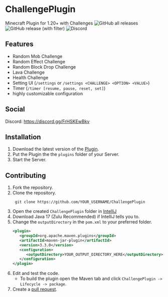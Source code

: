 # ChallengePlugin
Minecraft Plugin for 1.20+ with Challenges
![GitHub all releases](https://img.shields.io/github/downloads/TgZ39/ChallengePlugin/total?style=flat&color=green) ![GitHub release (with filter)](https://img.shields.io/github/v/release/TgZ39/ChallengePlugin) ![Discord](https://img.shields.io/discord/961347168235585546?style=flat&logo=discord&label=Discord&link=https%3A%2F%2Fdiscord.gg%2FFrHSKEwBkv)


## Features
- Random Mob Challenge
- Random Effect Challenge
- Random Block Drop Challenge
- Lava Challenge
- Health Challenge
- Setting UI (`/settings` or `/settings <CHALLENGE> <OPTION> <VALUE>`)
- Timer (`/timer [resume, pause, reset, set]`)
- highly customizable configuration 


## Social
Discord: https://discord.gg/FrHSKEwBkv

## Installation
1. Download the latest version of the [Plugin](https://github.com/TgZ39/ChallengePlugin/releases/).
2. Put the Plugin the the `plugins` folder of your Server.
3. Start the Server.

## Contributing
1. Fork the repository.
2. Clone the repository.
   ```
    git clone https://github.com/YOUR_USERNAME/ChallengePlugin
   ```
3. Open the created `ChallengePlugin` folder in [IntelliJ](https://www.jetbrains.com/de-de/idea/)
4. Download Java 17 (Zulu Recommended) if IntelliJ tells you to.
5. Change the `outputDirectory` in the `pom.xml` to your preferred folder.
   ```xml
   <plugin>
      <groupId>org.apache.maven.plugins</groupId>
      <artifactId>maven-jar-plugin</artifactId>
      <version>3.3.0</version>
      <configuration>
         <outputDirectory>YOUR_OUTPUT_DIRECTORY_HERE</outputDirectory>
      </configuration>
   </plugin>
   ```
6. Edit and test the code.
   - To build the plugin open the Maven tab and click `ChallengePlugin -> Lifecycle -> package`.
7. Create a [pull request](https://docs.github.com/en/pull-requests/collaborating-with-pull-requests/proposing-changes-to-your-work-with-pull-requests/creating-a-pull-request-from-a-fork).
